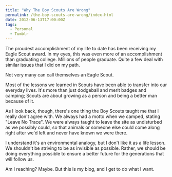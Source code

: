 ```yaml
---
title: "Why The Boy Scouts Are Wrong"
permalink: /the-boy-scouts-are-wrong/index.html
date: 2012-06-13T17:00:00Z
tags: 
  - Personal
  - Tumblr
---
```


The proudest accomplishment of my life to date has been receiving my Eagle Scout award. In my eyes, this was even more of an accomplishment than graduating college. Millions of people graduate. Quite a few deal with similar issues that I did on my path.

Not very many can call themselves an Eagle Scout.

Most of the lessons we learned in Scouts have been able to transfer into our everyday lives. It's more than just dodgeball and merit badges and camping; Scouts are about growing as a person and being a better man because of it.

As I look back, though, there's one thing the Boy Scouts taught me that I really don't agree with. We always had a motto when we camped, stating "Leave No Trace". We were always taught to leave the site as undisturbed as we possibly could, so that animals or someone else could come along right after we'd left and never have known we were there.

I understand it's an environmental analogy, but I don't like it as a life lesson. We shouldn't be striving to be as invisible as possible. Rather, we should be doing everything possible to ensure a better future for the generations that will follow us.

Am I reaching? Maybe. But this is my blog, and I get to do what I want.
